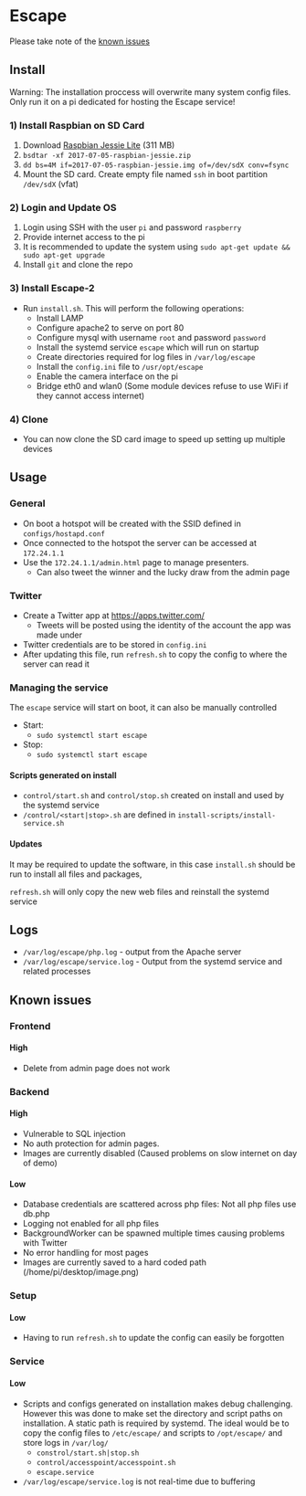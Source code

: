 # Escape

Please take note of the [known issues](https://github.com/group-algol/escape-2#known-issues)

## Install

Warning: The installation proccess will overwrite many system config files.
Only run it on a pi dedicated for hosting the Escape service!

### 1) Install Raspbian on SD Card
1. Download [Raspbian Jessie Lite](https://www.raspberrypi.org/downloads/raspbian/) (311 MB)
2. `bsdtar -xf 2017-07-05-raspbian-jessie.zip`
3. `dd bs=4M if=2017-07-05-raspbian-jessie.img of=/dev/sdX conv=fsync`
4. Mount the SD card. Create empty file named `ssh` in boot partition `/dev/sdX` (vfat)

### 2) Login and Update OS
1. Login using SSH with the user `pi` and password `raspberry`
2. Provide internet access to the pi
3. It is recommended to update the system using `sudo apt-get update && sudo apt-get upgrade`
4. Install `git` and clone the repo

### 3) Install Escape-2
- Run `install.sh`. This will perform the following operations:
    - Install LAMP
    - Configure apache2 to serve on port 80
    - Configure mysql with username `root` and password `password`
    - Install the systemd service `escape` which will run on startup
    - Create directories required for log files in `/var/log/escape`
    - Install the `config.ini` file to `/usr/opt/escape`
    - Enable the camera interface on the pi
    - Bridge eth0 and wlan0 (Some module devices refuse to use WiFi if they cannot access internet)

### 4) Clone
- You can now clone the SD card image to speed up setting up multiple devices

## Usage
### General
- On boot a hotspot will be created with the SSID defined in `configs/hostapd.conf`
- Once connected to the hotspot the server can be accessed at `172.24.1.1`
- Use the `172.24.1.1/admin.html` page to manage presenters.
    - Can also tweet the winner and the lucky draw from the admin page

### Twitter
- Create a Twitter app at https://apps.twitter.com/
    - Tweets will be posted using the identity of the account the app was made under
- Twitter credentials are to be stored in `config.ini`
- After updating this file, run `refresh.sh` to copy the config to where the server can read it

### Managing the service
The `escape` service will start on boot, it can also be manually controlled

- Start:
    - `sudo systemctl start escape`
- Stop:
    - `sudo systemctl start escape`

#### Scripts generated on install
- `control/start.sh` and `control/stop.sh` created on install and used by the systemd service
- `/control/<start|stop>.sh` are defined in `install-scripts/install-service.sh`

#### Updates
It may be required to update the software, in this case `install.sh` should be
run to install all files and packages,

`refresh.sh` will only copy the new web files and reinstall the systemd service

## Logs
- `/var/log/escape/php.log` - output from the Apache server
- `/var/log/escape/service.log` - Output from the systemd service and related processes

## Known issues
### Frontend
#### High
- Delete from admin page does not work

### Backend
#### High
- Vulnerable to SQL injection
- No auth protection for admin pages.
- Images are currently disabled (Caused problems on slow internet on day of demo)

#### Low
- Database credentials are scattered across php files: Not all php files use db.php
- Logging not enabled for all php files
- BackgroundWorker can be spawned  multiple times causing problems with Twitter
- No error handling for most pages
- Images are currently saved to a hard coded path (/home/pi/desktop/image.png)

### Setup
#### Low
- Having to run `refresh.sh` to update the config can easily be forgotten

### Service
#### Low
- Scripts and configs generated on installation makes debug challenging. However this was done to make set the directory and script paths on installation. A static path is required by systemd. The ideal would be to copy the config files to `/etc/escape/` and scripts to `/opt/escape/` and store logs in `/var/log/`
    - `constrol/start.sh|stop.sh`
    - `control/accesspoint/accesspoint.sh`
    - `escape.service`
- `/var/log/escape/service.log` is not real-time due to buffering
